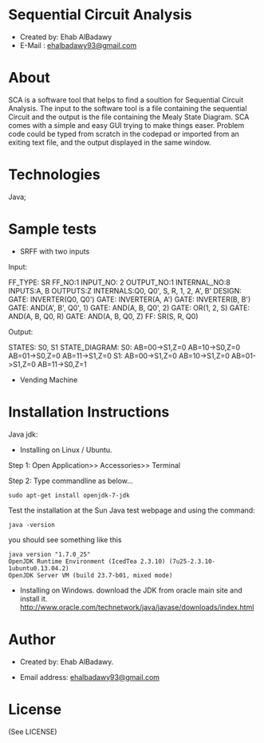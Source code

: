 Sequential Circuit Analysis
================================

- Created by: Ehab AlBadawy
- E-Mail : ehalbadawy93@gmail.com


About
=========

SCA is a software tool that helps to find a soultion for Sequential Circuit Analysis. The input to the software
tool is a file containing the sequential Circuit and the output is the file containing
the Mealy State Diagram.
SCA comes with a simple and easy GUI trying to make things easer. Problem code could be typed from scratch in
the codepad or imported from an exiting text file, and the output displayed in the same window.
     

Technologies
============

Java;

Sample tests
===============

 - SRFF with two inputs

Input:

FF_TYPE: SR
FF_NO:1
INPUT_NO: 2
OUTPUT_NO:1
INTERNAL_NO:8
INPUTS:A, B
OUTPUTS:Z
INTERNALS:Q0, Q0', S, R, 1, 2, A', B'
DESIGN:
GATE: INVERTER(Q0, Q0')
GATE: INVERTER(A, A')
GATE: INVERTER(B, B')
GATE: AND(A', B', Q0', 1)
GATE: AND(A, B, Q0', 2)
GATE: OR(1, 2, S)
GATE: AND(A, B, Q0, R)
GATE: AND(A, B, Q0, Z)
FF: SR(S, R, Q0)

Output: 

STATES: S0, S1
STATE_DIAGRAM:
S0:
AB=00->S1,Z=0
AB=10->S0,Z=0
AB=01->S0,Z=0
AB=11->S1,Z=0
S1:
AB=00->S1,Z=0
AB=10->S1,Z=0
AB=01->S1,Z=0
AB=11->S0,Z=1

- Vending Machine



Installation Instructions
=========================

Java jdk:

- Installing on Linux / Ubuntu.

Step 1: Open Application>> Accessories>> Terminal

Step 2: Type commandline as below...

    sudo apt-get install openjdk-7-jdk
    
Test the installation at the Sun Java test webpage and using the command: 

    java -version
     
you should see something like this

    java version "1.7.0_25"
    OpenJDK Runtime Environment (IcedTea 2.3.10) (7u25-2.3.10-1ubuntu0.13.04.2)
    OpenJDK Server VM (build 23.7-b01, mixed mode)


- Installing on Windows.
download the JDK from oracle main site and install it.
http://www.oracle.com/technetwork/java/javase/downloads/index.html


Author
======


- Created by: Ehab AlBadawy.

- Email address: ehalbadawy93@gmail.com

License
=======
(See LICENSE)
